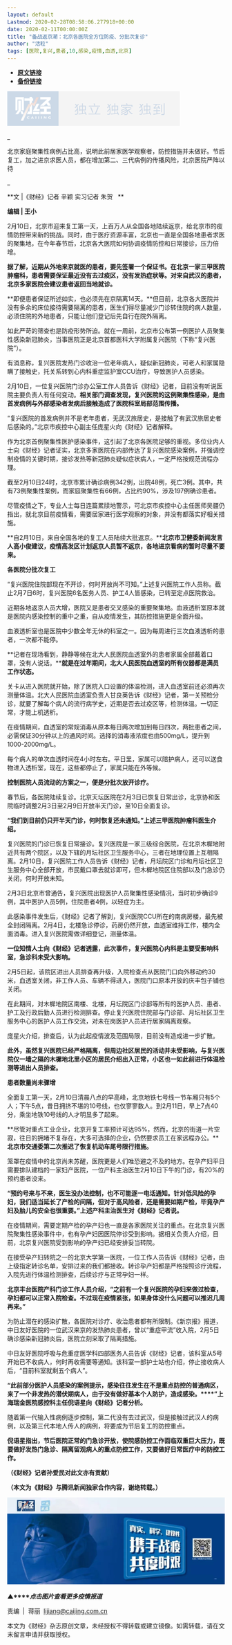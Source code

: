 ```yaml
---
layout: default
Lastmod: 2020-02-28T08:58:06.277918+00:00
date: 2020-02-11T00:00:00Z
title: "备战返京潮：北京各医院全方位防疫、分批次复诊"
author: "活粒"
tags: [医院,复兴,患者,10,感染,疫情,血透,北京]
---
```


* [**原文链接**](http://mp.weixin.qq.com/s?__biz=MjM5NDU5NTM4MQ==&mid=2653354002&idx=5&sn=1af7d349694a92eb471bc2a7dc42081d&chksm=bd570f488a20865ecbd6d1acaed1550f61e57424f48d11884cd1dcfdbe8a7adaa1201cf9dcfe#rd)
* [**备份链接**](http://archive.today/fXMmX)


![](/images/post/77e6cfb5c7ef66e00d9bd04f74961594.jpg)

\_

北京家庭聚集性病例占比高，说明此前居家医学观察者，防控措施并未做好。节后复工，加之进京求医人员，都在增加第二、三代病例的传播风险，北京医院严阵以待

\_

**文 |《财经》记者 辛颖 实习记者 朱贺   **

**编辑 | 王小**

2月10日，北京市迎来复工第一天，上百万人从全国各地陆续返京，给北京市的疫情防控带来新的挑战。同时，由于医疗资源丰富，北京也一直是全国各地患者求医的聚集地，在今年春节后，北京各大医院如何协调疫情防控和日常接诊，压力倍增。

**据了解，近期从外地来京就医的患者，要先签署一个保证书。在北京一家三甲医院肿瘤科，患者需要保证最近没有去过疫区，没有发热症状等。对来自武汉的患者，北京多家医院会建议患者返回当地就诊。**

**即便患者保证所述如实，也必须先在京隔离14天。**但目前，北京各大医院并没有多余的床位接待需要隔离的患者，医生们得尽量减少门诊转住院的病人数量，必须住院的外地患者，只能让他们登记后先自行在院外隔离。

如此严苛的筛查也是防疫形势所迫。就在一周前，北京市公布第一例医护人员聚集性感染新冠肺炎，当事医院正是北京首都医科大学附属复兴医院（下称“复兴医院”）。

有消息称，复兴医院发热门诊收治一位老年病人，疑似新冠肺炎，可老人和家属隐瞒了接触史，托关系转到心内科重症监护室CCU治疗，导致医护人员感染。

2月10日，一位复兴医院门诊办公室工作人员告诉《财经》记者，目前没有听说医院主要负责人有任何变动。**相关部门调查发现，复兴医院的这例聚集性感染，是由首发病例与外部感染者发病后接触造成了医院科室局部范围传播。**

“复兴医院的首发病例并不是老年患者，无武汉旅居史，是接触了有武汉旅居史者后感染的。”北京市疾控中心副主任庞星火向《财经》记者解释。

作为北京首例聚集性医护感染事件，这引起了北京各医院足够的重视。多位业内人士向《财经》记者证实，北京多家医院在内部传达了复兴医院感染案例，并强调控制疫情的关键时期，接诊发热等新冠肺炎疑似症状病人，一定严格按规范流程办理。

截至2月10日24时，北京市累计确诊病例342例，出院48例，死亡3例。其中，共有73例聚集性案例，而家庭聚集性有66例，占比约90%，涉及197例确诊患者。

尽管疫情之下，专业人士每日连篇累牍地警示，可北京市疾控中心主任医师吴疆仍指出，就北京目前疫情看，需要居家进行医学观察的对象，并没有都落实好相关措施。

**自2月10日，来自全国各地的复工人员陆续大批返京。****北京市卫健委新闻发言人高小俊建议，疫情高发区计划返京人员暂不返京，各地进京看病的暂时尽量不要来。**

**各医院分批次复工**

“复兴医院住院部现在不开诊，何时开放尚不可知。”上述复兴医院工作人员称。截止2月7日6时，复兴医院6名医务人员、护工4人皆感染，已转至定点医院救治。

近期各地返京人员大增，医院又是患者交叉感染的重要聚集地。血液透析室原本就是医院内感染控制的重中之重，自从疫情发生，其防控措施更是全面升级。

血液透析室也是医院中少数全年无休的科室之一。因为每周进行三次血液透析的患者，一次都不能停。

**记者在现场看到，静静等候在北大人民医院血透室外的患者家属全部戴着口罩，没有人说话。****就是在过年期间，北大人民医院血透室的所有仪器都是满员工作状态。**

关卡从进入医院就开始，除了医院入口设置的体温检测，进入血透室前还必须再次测量体温。北大人民医院血透室负责人甘良英告诉《财经》记者，第一关预检分诊，就要了解每个病人的流行病学史，近期是否去过疫区等，检测体温。一切正常，才能上机透析。

在疫情期间，血透室的常规消毒从原本每日两次增加到每日四次，两批患者之间，必需保证30分钟以上的通风时间。选择的消毒液浓度也由500mg/L，提升到1000-2000mg/L。

每个病人的单次血透时间在4小时左右。平日里，家属可以陪护病人，还可以送食物进入透析室，现在，这些都停止了，家属只能在外等候。

**控制医院人员流动的方案之一，便是分批次放开诊疗。**

春节后，各医院陆续复诊。北京天坛医院在2月3日已恢复日常出诊，北京协和医院临时调整2月3日至2月9日开放半天门诊，至10日全面复诊。

**“我们到目前仍只开半天门诊，何时恢复还未通知。”上述三甲医院肿瘤科医生介绍。**

复兴医院的门诊已恢复日常接诊。复兴医院是一家三级综合医院，在北京木樨地附近共有两个院区，以及下辖的月坛社区卫生服务中心，三者在地理位置上互相隔离。2月10日，复兴医院工作人员告诉《财经》记者，月坛院区门诊和月坛社区卫生服务中心全部开放，市民戴口罩去就诊即可，但木樨地院区住院部以及门急诊仍关闭，何时开放未知。

2月3日北京市曾通告，复兴医院出现医护人员聚集性感染情况，当时初步确诊9例，其中医护人员5例，住院患者4例，以轻症为主。

此感染事件发生后，《财经》记者了解到，复兴医院CCU所在的南病房楼，最先被全封闭隔离。2月4日，北楼急诊停诊，药房仍然开放，血透室维持工作，楼内全面消毒。进入复兴医院需做详细登记，测量体温。

**一位知情人士向《财经》记者透露，此次事件，复兴医院心内科是主要受影响科室，急诊科未受大影响。**

2月5日起，该院区进出人员排查再升级，入院检查点从医院门口向外移动约30米，血透室关闭，非工作人员、车辆不得进入，医院门口原本开放的庆丰包子铺也关闭。

在此期间，对木樨地院区南楼、北楼，月坛院区门诊部等所有的医护人员、患者、护工及行政后勤人员进行检测排查。停止复兴医院住院部与门诊部、月坛社区卫生服务中心的医护人员工作交流，对未在岗医护人员进行居家隔离观察。

庞星火介绍，排查后，认为此起疫情波及范围局限，目前没有造成进一步扩散。

**此外，虽然复兴医院已经严格隔离，但周边社区居民的活动并未受影响，与复兴医院仅一墙之隔的木樨地北里小区的居民介绍出入正常，小区也一如此前进行体温检测等进出人员排查。**

**患者数量尚未骤增**

全面复工第一天，2月10日清晨八点的早高峰，北京地铁七号线一节车厢只有5个人；下午5点，昔日拥挤不堪的10号线，也仅寥寥数人。到2月11日，早上7点40分，乘坐地铁10号线的人才明显多了起来。

**尽管对重点工业企业，北京开复工率预计可达95%，然而，北京的街道一片空寂，往日的拥堵不复存在，大多可选择的企业，仍然要求员工在家远程办公。****北京市交通委第二次推迟了恢复机动车尾号限行措施。**

笼罩在疫情中的北京尚未苏醒，医院更是人们唯恐避之不及的地方。在孕产妇平日需要排队建档的一家妇产医院，一位产科主治医生2月10日下午的门诊，有20%的预约患者没来。

**“预约号来与不来，医生没办法控制，也不可能逐一电话通知。****针对低风险的孕妇，我们适当延长了产检的间隔，但对于高风险者，还是需要如期产检，毕竟孕产妇及胎儿的安全也很重要。****”上述产科主治医生对《财经》记者说。**

在疫情期间，需要定期产检的孕产妇也一直是各家医院关注的重点。在北京复兴医院聚集性感染事件中，也有孕产妇因医院停诊受到影响。据相关负责人介绍，目前，北京复兴医院受到影响的孕产妇已经安排妥当转院。

在接受孕产妇转院之一的北京大学第一医院，一位工作人员告诉《财经》记者，由上级指定转诊名单，安排过来的我们都接收。转诊孕产妇都是严格按照诊疗流程，入院先进行体温检测排查，后续诊疗与正常孕妇一样。

**北京丰台医院产科门诊工作人员介绍，“之前有一个复兴医院的孕妇来做过检查，孕妇都可以正常入院检查。****不过现在疫情紧张，如果身体没什么问题可以推迟几周再来。****”**

为防止潜在的感染扩散，各医院对诊疗、收治患者都有所限制。《新京报》报道，中日友好医院的一位武汉来京的发热肺炎患者，曾以“重症甲流”收入院，2月5日确诊感染新冠肺炎后，医院立刻采取了隔离措施。

中日友好医院呼吸与危重症医学科四部医务人员告诉《财经》记者，该科室从5号开始已不收病人，何时再收需要等通知。该科室一部护士站也介绍，停止接收病人后，“目前科室就剩五个病人”。

**“此前部分医护人员感染的案例提示，感染往往发生在不是重点防控的普通病区，来了一个非发热的潜伏期病人，由于没有做好基本个人防护，造成感染。****”上海瑞金医院感控科主任倪语星向《财经》记者分析。**

随着第一代输入性病例逐步控制，第二代没有去过武汉，但是接触过武汉人的病例，以及第三代本地人传人的病例，将要成为节后复工的防控重点。

**倪语星指出，节后医院正常的门急诊开放，使院感防控工作面临双重巨大压力，既要做好发热门急诊、隔离留观病人的重点防控工作，又要做好日常医疗中的防控工作。**

****（《财经》记者孙爱民对此文亦有贡献）****

****（****本文为《财经》与腾讯新闻独家合作内容，谢绝转载。****）****

[![](/images/post/4d24a5670c9a87791ea8b757d030c0d3.jpg)](https://mp.weixin.qq.com/mp/homepage?__biz=MjM5NDU5NTM4MQ==&hid=29&sn=21c0f34c737748fe3b2c372bb40ae622)

**▲****_点击图片查看更多疫情报道_**

  

  

责编  |  蒋丽  lijiang@caijing.com.cn

本文为《财经》杂志原创文章，未经授权不得转载或建立镜像。如需转载，请在文末留言申请并获取授权。

